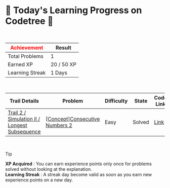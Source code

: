 # 🌲 Today's Learning Progress on Codetree 🌲

<br />

| <span style="color:red;display:block;text-align:center;"> **Achievement**</span> | Result |
|---|---|
|Total Problems| 1 |
| Earned XP | 20 / 50 XP |
| Learning Streak | 1 Days |

<br />

|Trail Details|Problem|Difficulty|State|Code Link|
|---|---|---|---|---|
|[Trail 2 / Simulation II / Longest Subsequence](https://www.codetree.ai/trail-info/novice-mid/)|[[Concept]Consecutive Numbers 2](https://www.codetree.ai/trails/complete/curated-cards/intro-continuous-number2/)|Easy|Solved|[Link](https://github.com/kangmoonsu/DSA-study/blob/main/250918/Consecutive%20Numbers%202/continuous-number2.py)|


<br />

> [!TIP]
> **XP Acquired** : You can earn experience points only once for problems solved without looking at the explanation.  
> **Learning Streak** : A streak day become valid as soon as you earn new experience points on a new day.

